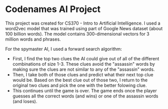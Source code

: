# Codenames AI Project
This project was created for CS370 - Intro to Artificial Intelligence.
I used a word2vec model that was trained using part of Google News dataset (about 100 billion words). The model contains 300-dimensional vectors for 3 million words and phrases.

For the spymaster AI, I used a forward search algorithm:
  - First, I find the top two clues the AI could give out of all of the different combinations of size 1-3. These clues avoid the "assassin" words by making sure the clues are not similar to any of the "assassin" words.
  - Then, I take both of those clues and predict what their next top clue would be. Based on the best clue out of those two, I return to the original two clues and pick the one with the better folowing clue.
  - This continues until the game is over. The game ends once the player guesses all the correct words (and wins) or one of the assassin words (and loses).

